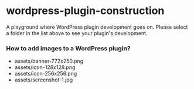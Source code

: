 wordpress-plugin-construction
=============================

A playground where WordPress plugin development goes on.
Please select a folder in the list above to see your plugin's development.

### How to add images to a WordPress plugin?

- assets/banner-772x250.png
- assets/icon-128x128.png
- assets/icon-256x256.png
- assets/screenshot-1.jpg
